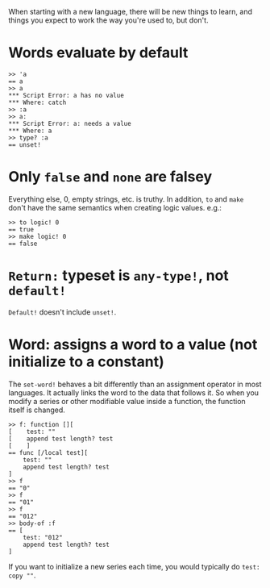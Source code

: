 When starting with a new language, there will be new things to learn, and things you expect to work the way you're used to, but don't. 

# Words evaluate by default

```Red
>> 'a
== a
>> a
*** Script Error: a has no value
*** Where: catch
>> :a
>> a:
*** Script Error: a: needs a value
*** Where: a
>> type? :a
== unset!
```

# Only `false` and `none` are falsey

Everything else, 0, empty strings, etc. is truthy. In addition, `to` and `make` don't have the same semantics when creating logic values. e.g.:

```Red
>> to logic! 0
== true
>> make logic! 0
== false
```

# `Return:` typeset is `any-type!`, not `default!`

`Default!` doesn't include `unset!`.

# Word: assigns a word to a value (not initialize to a constant)

The `set-word!` behaves a bit differently than an assignment operator in most languages. It actually links the word to the data that follows it. So when you modify a series or other modifiable value inside a function, the function itself is changed.

```Red
>> f: function [][
[    test: ""
[    append test length? test
[    ]
== func [/local test][
    test: "" 
    append test length? test
]
>> f
== "0"
>> f
== "01"
>> f
== "012"
>> body-of :f
== [
    test: "012" 
    append test length? test
]
```

If you want to initialize a new series each time, you would typically do `test: copy ""`.